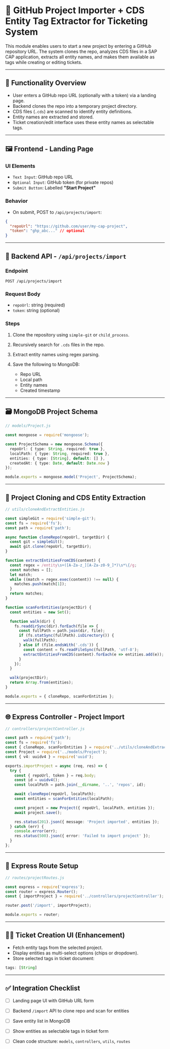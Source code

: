 # 🧠 GitHub Project Importer + CDS Entity Tag Extractor for Ticketing System

This module enables users to start a new project by entering a GitHub repository URL. The system clones the repo, analyzes CDS files in a SAP CAP application, extracts all entity names, and makes them available as tags while creating or editing tickets.

---

## 🚀 Functionality Overview

- User enters a GitHub repo URL (optionally with a token) via a landing page.
- Backend clones the repo into a temporary project directory.
- CDS files (`.cds`) are scanned to identify entity definitions.
- Entity names are extracted and stored.
- Ticket creation/edit interface uses these entity names as selectable tags.

---

## 🖼️ Frontend - Landing Page

### UI Elements

- `Text Input`: GitHub repo URL
- `Optional Input`: GitHub token (for private repos)
- `Submit Button`: Labelled **"Start Project"**

### Behavior

- On submit, POST to `/api/projects/import`:
```json
{
  "repoUrl": "https://github.com/user/my-cap-project",
  "token": "ghp_abc..." // optional
}
````

---

## 🔧 Backend API - `/api/projects/import`

### Endpoint

```http
POST /api/projects/import
```

### Request Body

* `repoUrl`: string (required)
* `token`: string (optional)

### Steps

1. Clone the repository using `simple-git` or `child_process`.
2. Recursively search for `.cds` files in the repo.
3. Extract entity names using regex parsing.
4. Save the following to MongoDB:

   * Repo URL
   * Local path
   * Entity names
   * Created timestamp

---

## 🗃 MongoDB Project Schema

```ts
// models/Project.js

const mongoose = require('mongoose');

const ProjectSchema = new mongoose.Schema({
  repoUrl: { type: String, required: true },
  localPath: { type: String, required: true },
  entities: { type: [String], default: [] },
  createdAt: { type: Date, default: Date.now }
});

module.exports = mongoose.model('Project', ProjectSchema);
```

---

## 📂 Project Cloning and CDS Entity Extraction

```ts
// utils/cloneAndExtractEntities.js

const simpleGit = require('simple-git');
const fs = require('fs');
const path = require('path');

async function cloneRepo(repoUrl, targetDir) {
  const git = simpleGit();
  await git.clone(repoUrl, targetDir);
}

function extractEntitiesFromCDS(content) {
  const regex = /entity\s+([A-Za-z_][A-Za-z0-9_]*)\s*\{/g;
  const matches = [];
  let match;
  while ((match = regex.exec(content)) !== null) {
    matches.push(match[1]);
  }
  return matches;
}

function scanForEntities(projectDir) {
  const entities = new Set();

  function walk(dir) {
    fs.readdirSync(dir).forEach(file => {
      const fullPath = path.join(dir, file);
      if (fs.statSync(fullPath).isDirectory()) {
        walk(fullPath);
      } else if (file.endsWith('.cds')) {
        const content = fs.readFileSync(fullPath, 'utf-8');
        extractEntitiesFromCDS(content).forEach(e => entities.add(e));
      }
    });
  }

  walk(projectDir);
  return Array.from(entities);
}

module.exports = { cloneRepo, scanForEntities };
```

---

## 🌐 Express Controller - Project Import

```ts
// controllers/projectController.js

const path = require('path');
const fs = require('fs');
const { cloneRepo, scanForEntities } = require('../utils/cloneAndExtractEntities');
const Project = require('../models/Project');
const { v4: uuidv4 } = require('uuid');

exports.importProject = async (req, res) => {
  try {
    const { repoUrl, token } = req.body;
    const id = uuidv4();
    const localPath = path.join(__dirname, '..', 'repos', id);

    await cloneRepo(repoUrl, localPath);
    const entities = scanForEntities(localPath);

    const project = new Project({ repoUrl, localPath, entities });
    await project.save();

    res.status(201).json({ message: 'Project imported', entities });
  } catch (err) {
    console.error(err);
    res.status(500).json({ error: 'Failed to import project' });
  }
};
```

---

## 📡 Express Route Setup

```ts
// routes/projectRoutes.js

const express = require('express');
const router = express.Router();
const { importProject } = require('../controllers/projectController');

router.post('/import', importProject);

module.exports = router;
```

---

## 🧑‍💻 Ticket Creation UI (Enhancement)

* Fetch entity tags from the selected project.
* Display entities as multi-select options (chips or dropdown).
* Store selected tags in ticket document:

```ts
tags: [String]
```
---

## ✅ Integration Checklist

* [ ] Landing page UI with GitHub URL form
* [ ] Backend `/import` API to clone repo and scan for entities
* [ ] Save entity list in MongoDB
* [ ] Show entities as selectable tags in ticket form
* [ ] Clean code structure: `models`, `controllers`, `utils`, `routes`


